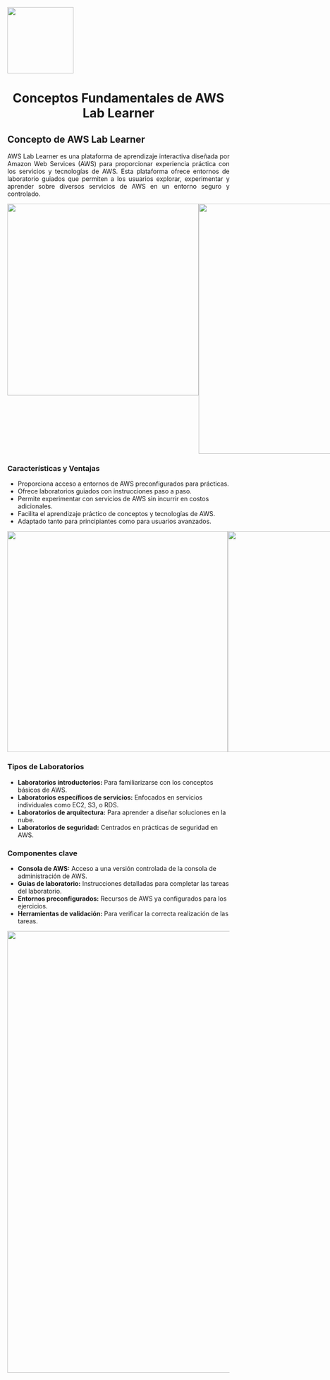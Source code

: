 <p align="left">
  <img src="https://semanadelcannabis.cayetano.edu.pe/assets/img/logo-upch.png" width="150">
  <h1 align="center">Conceptos Fundamentales de AWS Lab Learner</h1>
</p>

## Concepto de AWS Lab Learner
<p align="justify">AWS Lab Learner es una plataforma de aprendizaje interactiva diseñada por Amazon Web Services (AWS) para proporcionar experiencia práctica con los servicios y tecnologías de AWS. Esta plataforma ofrece entornos de laboratorio guiados que permiten a los usuarios explorar, experimentar y aprender sobre diversos servicios de AWS en un entorno seguro y controlado.</p>
<div align="center"; style="display: flex; justify-content: space-between;">
  <img src="https://github.com/EdwinJaraOFC/AWS-Cloud-Project/assets/150296803/d10056df-3c69-402c-8191-bd01fe935898" width="434">
  <img src="https://github.com/EdwinJaraOFC/AWS-Cloud-Project/assets/150296803/62756259-08ed-4d7a-8c36-332b04d0c6b7" width="566">
</div>

### Características y Ventajas
- Proporciona acceso a entornos de AWS preconfigurados para prácticas.
- Ofrece laboratorios guiados con instrucciones paso a paso.
- Permite experimentar con servicios de AWS sin incurrir en costos adicionales.
- Facilita el aprendizaje práctico de conceptos y tecnologías de AWS.
- Adaptado tanto para principiantes como para usuarios avanzados.
<div align="center"; style="display: flex; justify-content: space-between;">
  <img src="https://github.com/EdwinJaraOFC/AWS-Cloud-Project/assets/150296803/ac6e5432-7b61-4a8c-a232-8da1c1e54381" width="500">
  <img src="https://github.com/EdwinJaraOFC/AWS-Cloud-Project/assets/150296803/99fe7e7e-66fd-485c-9f6e-32c34ba5fdbe" width="500">
</div>

### Tipos de Laboratorios
- **Laboratorios introductorios:** Para familiarizarse con los conceptos básicos de AWS.
- **Laboratorios específicos de servicios:** Enfocados en servicios individuales como EC2, S3, o RDS.
- **Laboratorios de arquitectura:** Para aprender a diseñar soluciones en la nube.
- **Laboratorios de seguridad:** Centrados en prácticas de seguridad en AWS.

### Componentes clave
- **Consola de AWS:** Acceso a una versión controlada de la consola de administración de AWS.
- **Guías de laboratorio:** Instrucciones detalladas para completar las tareas del laboratorio.
- **Entornos preconfigurados:** Recursos de AWS ya configurados para los ejercicios.
- **Herramientas de validación:** Para verificar la correcta realización de las tareas.
<p align= "center">
  <img src="https://github.com/EdwinJaraOFC/AWS-Cloud-Project/assets/150296803/78ecdda3-1ce6-457c-a04e-26cc6a3661ff" width="1000">
</p>
